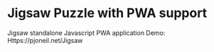 # Jigsaw Puzzle with PWA support
 Jigsaw standalone Javascript PWA application
Demo: Https://pjoneil.net/Jigsaw 

